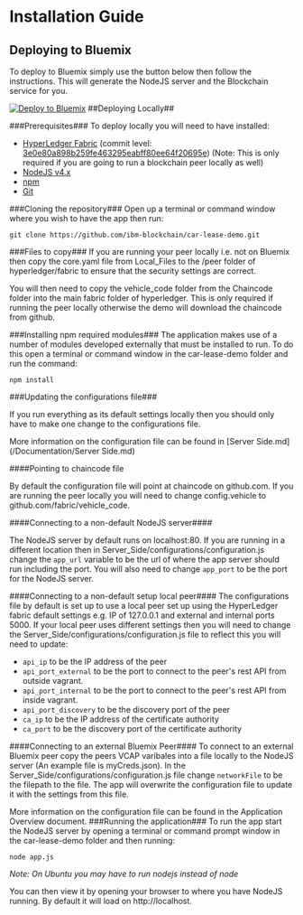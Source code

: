 Installation Guide
=======
## Deploying to Bluemix ##
To deploy to Bluemix simply use the button below then follow the instructions. This will generate the NodeJS server and the Blockchain service for you.

[![Deploy to Bluemix](https://bluemix.net/deploy/button.png)](https://bluemix.net/deploy?repository=https://github.com/jpayne23/car-lease-demo-1.git)
##Deploying Locally##

###Prerequisites###
To deploy locally you will need to have installed:

 - [HyperLedger Fabric](https://github.com/hyperledger/fabric/blob/master/docs/dev-setup/devenv.md) (commit level: [3e0e80a898b259fe463295eabff80ee64f20695e](https://github.com/hyperledger/fabric/commit/3e0e80a898b259fe463295eabff80ee64f20695e)) (Note: This is only required if you are going to run a blockchain peer locally as well)
 - [NodeJS v4.x](https://nodejs.org/en/download/)
 - [npm](https://docs.npmjs.com/getting-started/installing-node)
 - [Git](https://git-scm.com/download)

###Cloning the repository###
Open up a terminal or command window where you wish to have the app then run:

    git clone https://github.com/ibm-blockchain/car-lease-demo.git

###Files to copy###
If you are running your peer locally i.e. not on Bluemix then copy the core.yaml file from Local_Files to the /peer folder of hyperledger/fabric to ensure that the security settings are correct.

You will then need to copy the vehicle_code folder from the Chaincode folder into the main fabric folder of hyperledger. This is only required if running the peer locally otherwise the demo will download the chaincode from github.

###Installing npm required modules###
The application makes use of a number of modules developed externally that must be installed to run. To do this open a terminal or command window in the car-lease-demo folder and run the command:

    npm install

###Updating the configurations file###

If you run everything as its default settings locally then you should only have to make one change to the configurations file.

More information on the configuration file can be found in [Server Side.md](/Documentation/Server Side.md)

####Pointing to chaincode file

By default the configuration file will point at chaincode on github.com. If you are running the peer locally you will need to change config.vehicle to github.com/fabric/vehicle_code.

####Connecting to a non-default NodeJS server####

The NodeJS server by default runs on localhost:80. If you are running in a different location then in Server_Side/configurations/configuration.js change the `app_url` variable to be the url of where the app server should run including the port. You will also need to change `app_port` to be the port for the NodeJS server.

####Connecting to a non-default setup local peer####
The configurations file by default is set up to use a local peer set up using the HyperLedger fabric default settings e.g. IP of 127.0.0.1 and external and internal ports 5000. If your local peer uses different settings then you will need to change the Server_Side/configurations/configuration.js file to reflect this you will need to update:

- `api_ip` to be the IP address of the peer
- `api_port_external` to be the port to connect to the peer's rest API from outside vagrant.
- `api_port_internal` to be the port to connect to the peer's rest API from inside vagrant.
- `api_port_discovery` to be the discovery port of the peer
- `ca_ip` to be the IP address of the certificate authority
- `ca_port` to be the discovery port of the certificate authority

####Connecting to an external Bluemix Peer####
To connect to an external Bluemix peer copy the peers VCAP varibales into a file locally to the NodeJS server (An example file is myCreds.json).  In the Server_Side/configurations/configuration.js file change `networkFile` to be the filepath to the file. The app will overwrite the configuration file to update it with the settings from this file.

More information on the configuration file can be found in the Application Overview document.
###Running the application###
To run the app start the NodeJS server by opening a terminal or command prompt window in the car-lease-demo folder and then running:

    node app.js
  *Note: On Ubuntu you may have to run nodejs instead of node*

You can then view it by opening your browser to where you have NodeJS running. By default it will load on http://localhost.
